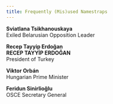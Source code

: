 ```yaml
---
title: Frequently (Mis)used Namestraps
---
```


**Sviatlana Tsikhanouskaya**  
Exiled Belarusian Opposition Leader

**Recep Tayyip Erdoğan**  
**RECEP TAYYİP ERDOĞAN**  
President of Turkey

**Viktor Orbán**  
Hungarian Prime Minister

**Feridun Sinirlioğlu**  
OSCE Secretary General